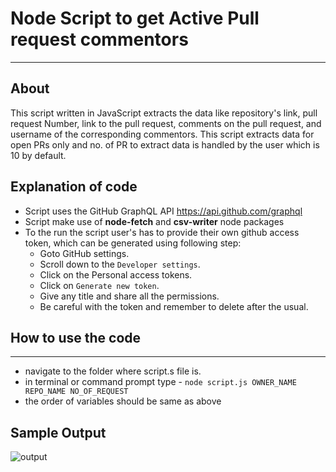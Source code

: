 # Node Script to get Active Pull request commentors
---

## About

This script written in JavaScript extracts the data like repository's link, pull request Number, link to the pull request, comments on the pull request, and username of the corresponding commentors. This script extracts data for open PRs only and no. of PR to extract data is handled by the user which is 10 by default.

## Explanation of code

- Script uses the GitHub GraphQL API https://api.github.com/graphql
- Script make use of **node-fetch** and **csv-writer** node packages
- To the run the script user's has to provide their own github access token, which can be generated using following step:
  - Goto GitHub settings.
  - Scroll down to the `Developer settings`.
  - Click on the Personal access tokens.
  - Click on `Generate new token`.
  - Give any title and share all the permissions.
  - Be careful with the token and remember to delete after the usual.

## How to use the code
---
- navigate to the folder where script.s file is.
- in terminal or command prompt type - `node script.js OWNER_NAME REPO_NAME NO_OF_REQUEST`
- the order of variables should be same as above

## Sample Output
![output](https://www.linkpicture.com/q/Screenshot-2021-04-07-at-12.24.33-AM.png)
